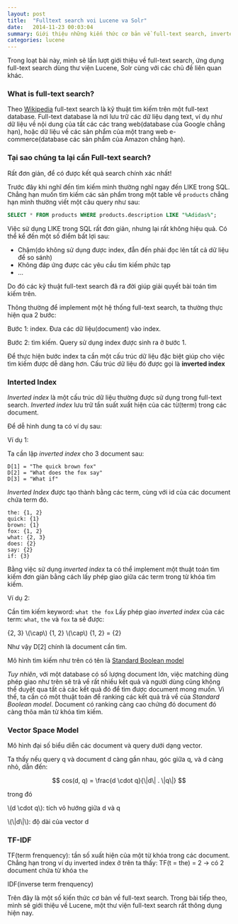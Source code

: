 ```yaml
---
layout: post
title:  "Fulltext search voi Lucene va Solr"
date:   2014-11-23 00:03:04
summary: Giới thiệu những kiến thức cơ bản về full-text search, inverted index, mô hình vector space và thuật toán scoring.
categories: lucene
---
```


Trong loạt bài này, mình sẽ lần lượt giới thiệu về full-text search, ứng dụng full-text search dùng thư viện Lucene, Solr cùng với các chủ đề liên quan khác.

### What is full-text search?

Theo [Wikipedia](http://en.wikipedia.org/wiki/Full_text_search) full-text search là kỹ thuật tìm kiếm trên một full-text database. Full-text database là nơi lưu trữ
các dữ liệu dạng text, ví dụ như dữ liệu về nội dung của tất các các trang web(database của Google chẳng hạn), hoặc dữ liệu về các sản phẩm của một trang web e-commerce(database các sản phẩm của Amazon chẳng hạn).

### Tại sao chúng ta lại cần Full-text search?

Rất đơn giản, để có được kết quả search chính xác nhất!

Trước đây khi nghĩ đến tìm kiếm mình thường nghĩ ngay đến LIKE trong SQL. Chẳng hạn muốn tìm kiếm các
sản phẩm trong một table về `products` chẳng hạn mình thường viết một câu query như sau:

```sql
SELECT * FROM products WHERE products.description LIKE "%Adidas%";
```

Việc sử dụng LIKE trong SQL rất đơn giản, nhưng lại rất không hiệu quả. Có thể kể đến một số điểm bất lợi sau:

  - Chậm(do không sử dụng được index, đẫn đến phải đọc lên tất cả dữ liệu để so sánh)
  - Không đáp ứng được các yêu cầu tìm kiếm phức tạp
  - ...

Do đó các kỹ thuật full-text search đã ra đời giúp giải quyết bài toán tìm kiếm trên.

Thông thường để implement một hệ thống full-text search, ta thường thực hiện qua 2 bước:

Bước 1: index. Đưa các dữ liệu(document) vào index.

Bước 2: tìm kiếm. Query sử dụng index được sinh ra ở bước 1.

Để thực hiện bước index ta cần một cấu trúc dữ liệu đặc biệt giúp cho việc tìm kiếm được dễ dàng hơn. Cấu trúc dữ liệu đó được gọi là __inverted index__

### Interted Index

*Inverted index* là một cấu trúc dữ liệu thường được sử dụng trong full-text search. *Inverted index* lưu trữ tần suất xuất hiện của các từ(term) trong các document.

Để dễ hình dung ta có ví dụ sau:

Ví dụ 1: 

Ta cần lập *inverted index* cho 3 document sau:

```
D[1] = "The quick brown fox"
D[2] = "What does the fox say"
D[3] = "What if"
```

*Inverted Index* được tạo thành bằng các term, cùng với id của các document chứa term đó.

```
the: {1, 2}
quick: {1}
brown: {1}
fox: {1, 2}
what: {2, 3}
does: {2}
say: {2}
if: {3}
```

Bằng việc sử dụng *inverted index* ta có thể implement một thuật toán tìm kiếm đơn giản bằng cách lấy phép giao giữa các term trong từ khóa tìm kiếm.

Ví dụ 2:

Cần tìm kiếm keyword: `what the fox`
Lấy phép giao *inverted index* của các term: `what`, `the` và `fox` ta sẽ được:

{2, 3} \\(\cap\\) {1, 2} \\(\cap\\) {1, 2} = {2}

Như vậy D[2] chính là document cần tìm.

Mô hình tìm kiếm như trên có tên là [Standard Boolean model](http://en.wikipedia.org/wiki/Standard_Boolean_model)

*Tuy nhiên*, với một database có số lượng document lớn, việc matching dùng phép giao như trên sẽ trả về rất nhiều kết quả và người dùng cũng không thể duyệt qua tất cả các kết quả đó để tìm được document mong muốn. Vì thế, ta cần có một thuật toán để ranking các kết quả trả về của *Standard Boolean model*. Document có ranking càng cao chứng đó document đó càng thõa mãn từ khóa tìm kiếm.

### Vector Space Model

Mô hình đại số biểu diễn các document và query dưới dạng vector.

Ta thấy nếu query q và document d càng gần nhau, góc giữa q, và d càng nhỏ, dẫn đến:

$$
cos(d, q) = \frac{d \cdot q}{\|d\| . \|q\|}
$$

trong đó

\\(d \cdot q\\): tích vô hướng giữa d và q

\\(\\|d\\|\\): độ dài của vector d

### TF-IDF

TF(term frenquency): tần số xuất hiện của một từ khóa trong các document. Chẳng hạn trong ví dụ inverted index ở trên ta thấy:
TF(t = the) = 2 -> có 2 document chứa từ khóa `the`

IDF(inverse term frenquency)

Trên đây là một số kiến thức cơ bản về full-text search. Trong bài tiếp theo, mình sẽ giới thiệu về Lucene, một thư viện full-text search rất thông dụng hiện nay.
